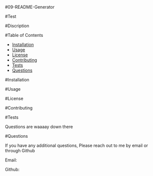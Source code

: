 #09-README-Generator

#Test
 
 #Discription



  #Table of Contents 

  - [Installation](#Installation)
  - [Usage](#Usage)
  - [License](#License)
  - [Contributing](#Contributing)
  - [Tests](#Tests)
  - [Questions](#Questions)

  #Installation



  #Usage

 

  #License



  #Contributing



  #Tests


  Questions are waaaay down there










































  #Questions

  If you have any additional questions,
  Please reach out to me by email or through Github

  Email:

  Github:
